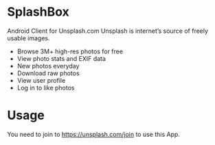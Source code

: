 # SplashBox
Android Client for Unsplash.com Unsplash is internet’s source of freely usable images.

* Browse 3M+ high-res photos for free
* View photo stats and EXIF data
* New photos everyday
* Download raw photos
* View user profile
* Log in to like photos

# Usage
You need to join to https://unsplash.com/join to use this App.
